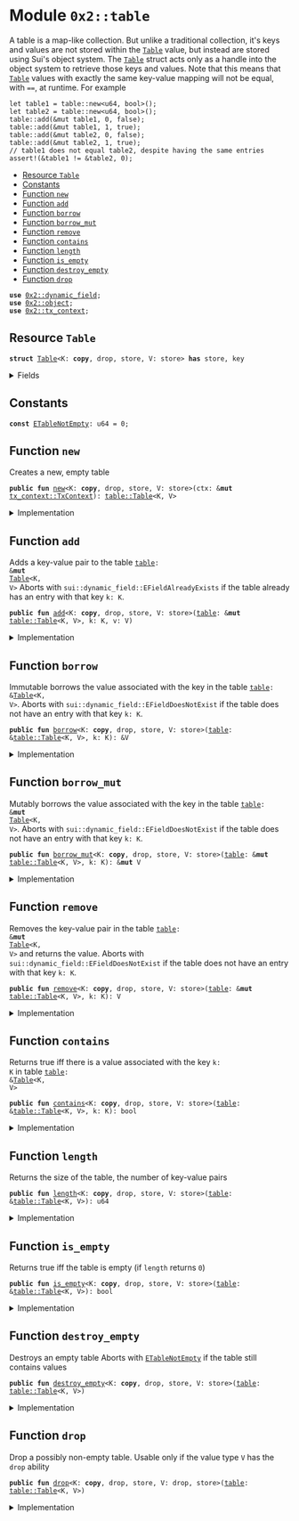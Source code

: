 
<a name="0x2_table"></a>

# Module `0x2::table`

A table is a map-like collection. But unlike a traditional collection, it's keys and values are
not stored within the <code><a href="../../dependencies/sui-framework/table.md#0x2_table_Table">Table</a></code> value, but instead are stored using Sui's object system. The
<code><a href="../../dependencies/sui-framework/table.md#0x2_table_Table">Table</a></code> struct acts only as a handle into the object system to retrieve those keys and values.
Note that this means that <code><a href="../../dependencies/sui-framework/table.md#0x2_table_Table">Table</a></code> values with exactly the same key-value mapping will not be
equal, with <code>==</code>, at runtime. For example
```
let table1 = table::new<u64, bool>();
let table2 = table::new<u64, bool>();
table::add(&mut table1, 0, false);
table::add(&mut table1, 1, true);
table::add(&mut table2, 0, false);
table::add(&mut table2, 1, true);
// table1 does not equal table2, despite having the same entries
assert!(&table1 != &table2, 0);
```


-  [Resource `Table`](#0x2_table_Table)
-  [Constants](#@Constants_0)
-  [Function `new`](#0x2_table_new)
-  [Function `add`](#0x2_table_add)
-  [Function `borrow`](#0x2_table_borrow)
-  [Function `borrow_mut`](#0x2_table_borrow_mut)
-  [Function `remove`](#0x2_table_remove)
-  [Function `contains`](#0x2_table_contains)
-  [Function `length`](#0x2_table_length)
-  [Function `is_empty`](#0x2_table_is_empty)
-  [Function `destroy_empty`](#0x2_table_destroy_empty)
-  [Function `drop`](#0x2_table_drop)


<pre><code><b>use</b> <a href="../../dependencies/sui-framework/dynamic_field.md#0x2_dynamic_field">0x2::dynamic_field</a>;
<b>use</b> <a href="../../dependencies/sui-framework/object.md#0x2_object">0x2::object</a>;
<b>use</b> <a href="../../dependencies/sui-framework/tx_context.md#0x2_tx_context">0x2::tx_context</a>;
</code></pre>



<a name="0x2_table_Table"></a>

## Resource `Table`



<pre><code><b>struct</b> <a href="../../dependencies/sui-framework/table.md#0x2_table_Table">Table</a>&lt;K: <b>copy</b>, drop, store, V: store&gt; <b>has</b> store, key
</code></pre>



<details>
<summary>Fields</summary>


<dl>
<dt>
<code>id: <a href="../../dependencies/sui-framework/object.md#0x2_object_UID">object::UID</a></code>
</dt>
<dd>
 the ID of this table
</dd>
<dt>
<code>size: u64</code>
</dt>
<dd>
 the number of key-value pairs in the table
</dd>
</dl>


</details>

<a name="@Constants_0"></a>

## Constants


<a name="0x2_table_ETableNotEmpty"></a>



<pre><code><b>const</b> <a href="../../dependencies/sui-framework/table.md#0x2_table_ETableNotEmpty">ETableNotEmpty</a>: u64 = 0;
</code></pre>



<a name="0x2_table_new"></a>

## Function `new`

Creates a new, empty table


<pre><code><b>public</b> <b>fun</b> <a href="../../dependencies/sui-framework/table.md#0x2_table_new">new</a>&lt;K: <b>copy</b>, drop, store, V: store&gt;(ctx: &<b>mut</b> <a href="../../dependencies/sui-framework/tx_context.md#0x2_tx_context_TxContext">tx_context::TxContext</a>): <a href="../../dependencies/sui-framework/table.md#0x2_table_Table">table::Table</a>&lt;K, V&gt;
</code></pre>



<details>
<summary>Implementation</summary>


<pre><code><b>public</b> <b>fun</b> <a href="../../dependencies/sui-framework/table.md#0x2_table_new">new</a>&lt;K: <b>copy</b> + drop + store, V: store&gt;(ctx: &<b>mut</b> TxContext): <a href="../../dependencies/sui-framework/table.md#0x2_table_Table">Table</a>&lt;K, V&gt; {
    <a href="../../dependencies/sui-framework/table.md#0x2_table_Table">Table</a> {
        id: <a href="../../dependencies/sui-framework/object.md#0x2_object_new">object::new</a>(ctx),
        size: 0,
    }
}
</code></pre>



</details>

<a name="0x2_table_add"></a>

## Function `add`

Adds a key-value pair to the table <code><a href="../../dependencies/sui-framework/table.md#0x2_table">table</a>: &<b>mut</b> <a href="../../dependencies/sui-framework/table.md#0x2_table_Table">Table</a>&lt;K, V&gt;</code>
Aborts with <code>sui::dynamic_field::EFieldAlreadyExists</code> if the table already has an entry with
that key <code>k: K</code>.


<pre><code><b>public</b> <b>fun</b> <a href="../../dependencies/sui-framework/table.md#0x2_table_add">add</a>&lt;K: <b>copy</b>, drop, store, V: store&gt;(<a href="../../dependencies/sui-framework/table.md#0x2_table">table</a>: &<b>mut</b> <a href="../../dependencies/sui-framework/table.md#0x2_table_Table">table::Table</a>&lt;K, V&gt;, k: K, v: V)
</code></pre>



<details>
<summary>Implementation</summary>


<pre><code><b>public</b> <b>fun</b> <a href="../../dependencies/sui-framework/table.md#0x2_table_add">add</a>&lt;K: <b>copy</b> + drop + store, V: store&gt;(<a href="../../dependencies/sui-framework/table.md#0x2_table">table</a>: &<b>mut</b> <a href="../../dependencies/sui-framework/table.md#0x2_table_Table">Table</a>&lt;K, V&gt;, k: K, v: V) {
    field::add(&<b>mut</b> <a href="../../dependencies/sui-framework/table.md#0x2_table">table</a>.id, k, v);
    <a href="../../dependencies/sui-framework/table.md#0x2_table">table</a>.size = <a href="../../dependencies/sui-framework/table.md#0x2_table">table</a>.size + 1;
}
</code></pre>



</details>

<a name="0x2_table_borrow"></a>

## Function `borrow`

Immutable borrows the value associated with the key in the table <code><a href="../../dependencies/sui-framework/table.md#0x2_table">table</a>: &<a href="../../dependencies/sui-framework/table.md#0x2_table_Table">Table</a>&lt;K, V&gt;</code>.
Aborts with <code>sui::dynamic_field::EFieldDoesNotExist</code> if the table does not have an entry with
that key <code>k: K</code>.


<pre><code><b>public</b> <b>fun</b> <a href="../../dependencies/sui-framework/table.md#0x2_table_borrow">borrow</a>&lt;K: <b>copy</b>, drop, store, V: store&gt;(<a href="../../dependencies/sui-framework/table.md#0x2_table">table</a>: &<a href="../../dependencies/sui-framework/table.md#0x2_table_Table">table::Table</a>&lt;K, V&gt;, k: K): &V
</code></pre>



<details>
<summary>Implementation</summary>


<pre><code><b>public</b> <b>fun</b> <a href="../../dependencies/sui-framework/table.md#0x2_table_borrow">borrow</a>&lt;K: <b>copy</b> + drop + store, V: store&gt;(<a href="../../dependencies/sui-framework/table.md#0x2_table">table</a>: &<a href="../../dependencies/sui-framework/table.md#0x2_table_Table">Table</a>&lt;K, V&gt;, k: K): &V {
    field::borrow(&<a href="../../dependencies/sui-framework/table.md#0x2_table">table</a>.id, k)
}
</code></pre>



</details>

<a name="0x2_table_borrow_mut"></a>

## Function `borrow_mut`

Mutably borrows the value associated with the key in the table <code><a href="../../dependencies/sui-framework/table.md#0x2_table">table</a>: &<b>mut</b> <a href="../../dependencies/sui-framework/table.md#0x2_table_Table">Table</a>&lt;K, V&gt;</code>.
Aborts with <code>sui::dynamic_field::EFieldDoesNotExist</code> if the table does not have an entry with
that key <code>k: K</code>.


<pre><code><b>public</b> <b>fun</b> <a href="../../dependencies/sui-framework/table.md#0x2_table_borrow_mut">borrow_mut</a>&lt;K: <b>copy</b>, drop, store, V: store&gt;(<a href="../../dependencies/sui-framework/table.md#0x2_table">table</a>: &<b>mut</b> <a href="../../dependencies/sui-framework/table.md#0x2_table_Table">table::Table</a>&lt;K, V&gt;, k: K): &<b>mut</b> V
</code></pre>



<details>
<summary>Implementation</summary>


<pre><code><b>public</b> <b>fun</b> <a href="../../dependencies/sui-framework/table.md#0x2_table_borrow_mut">borrow_mut</a>&lt;K: <b>copy</b> + drop + store, V: store&gt;(<a href="../../dependencies/sui-framework/table.md#0x2_table">table</a>: &<b>mut</b> <a href="../../dependencies/sui-framework/table.md#0x2_table_Table">Table</a>&lt;K, V&gt;, k: K): &<b>mut</b> V {
    field::borrow_mut(&<b>mut</b> <a href="../../dependencies/sui-framework/table.md#0x2_table">table</a>.id, k)
}
</code></pre>



</details>

<a name="0x2_table_remove"></a>

## Function `remove`

Removes the key-value pair in the table <code><a href="../../dependencies/sui-framework/table.md#0x2_table">table</a>: &<b>mut</b> <a href="../../dependencies/sui-framework/table.md#0x2_table_Table">Table</a>&lt;K, V&gt;</code> and returns the value.
Aborts with <code>sui::dynamic_field::EFieldDoesNotExist</code> if the table does not have an entry with
that key <code>k: K</code>.


<pre><code><b>public</b> <b>fun</b> <a href="../../dependencies/sui-framework/table.md#0x2_table_remove">remove</a>&lt;K: <b>copy</b>, drop, store, V: store&gt;(<a href="../../dependencies/sui-framework/table.md#0x2_table">table</a>: &<b>mut</b> <a href="../../dependencies/sui-framework/table.md#0x2_table_Table">table::Table</a>&lt;K, V&gt;, k: K): V
</code></pre>



<details>
<summary>Implementation</summary>


<pre><code><b>public</b> <b>fun</b> <a href="../../dependencies/sui-framework/table.md#0x2_table_remove">remove</a>&lt;K: <b>copy</b> + drop + store, V: store&gt;(<a href="../../dependencies/sui-framework/table.md#0x2_table">table</a>: &<b>mut</b> <a href="../../dependencies/sui-framework/table.md#0x2_table_Table">Table</a>&lt;K, V&gt;, k: K): V {
    <b>let</b> v = field::remove(&<b>mut</b> <a href="../../dependencies/sui-framework/table.md#0x2_table">table</a>.id, k);
    <a href="../../dependencies/sui-framework/table.md#0x2_table">table</a>.size = <a href="../../dependencies/sui-framework/table.md#0x2_table">table</a>.size - 1;
    v
}
</code></pre>



</details>

<a name="0x2_table_contains"></a>

## Function `contains`

Returns true iff there is a value associated with the key <code>k: K</code> in table <code><a href="../../dependencies/sui-framework/table.md#0x2_table">table</a>: &<a href="../../dependencies/sui-framework/table.md#0x2_table_Table">Table</a>&lt;K, V&gt;</code>


<pre><code><b>public</b> <b>fun</b> <a href="../../dependencies/sui-framework/table.md#0x2_table_contains">contains</a>&lt;K: <b>copy</b>, drop, store, V: store&gt;(<a href="../../dependencies/sui-framework/table.md#0x2_table">table</a>: &<a href="../../dependencies/sui-framework/table.md#0x2_table_Table">table::Table</a>&lt;K, V&gt;, k: K): bool
</code></pre>



<details>
<summary>Implementation</summary>


<pre><code><b>public</b> <b>fun</b> <a href="../../dependencies/sui-framework/table.md#0x2_table_contains">contains</a>&lt;K: <b>copy</b> + drop + store, V: store&gt;(<a href="../../dependencies/sui-framework/table.md#0x2_table">table</a>: &<a href="../../dependencies/sui-framework/table.md#0x2_table_Table">Table</a>&lt;K, V&gt;, k: K): bool {
    field::exists_with_type&lt;K, V&gt;(&<a href="../../dependencies/sui-framework/table.md#0x2_table">table</a>.id, k)
}
</code></pre>



</details>

<a name="0x2_table_length"></a>

## Function `length`

Returns the size of the table, the number of key-value pairs


<pre><code><b>public</b> <b>fun</b> <a href="../../dependencies/sui-framework/table.md#0x2_table_length">length</a>&lt;K: <b>copy</b>, drop, store, V: store&gt;(<a href="../../dependencies/sui-framework/table.md#0x2_table">table</a>: &<a href="../../dependencies/sui-framework/table.md#0x2_table_Table">table::Table</a>&lt;K, V&gt;): u64
</code></pre>



<details>
<summary>Implementation</summary>


<pre><code><b>public</b> <b>fun</b> <a href="../../dependencies/sui-framework/table.md#0x2_table_length">length</a>&lt;K: <b>copy</b> + drop + store, V: store&gt;(<a href="../../dependencies/sui-framework/table.md#0x2_table">table</a>: &<a href="../../dependencies/sui-framework/table.md#0x2_table_Table">Table</a>&lt;K, V&gt;): u64 {
    <a href="../../dependencies/sui-framework/table.md#0x2_table">table</a>.size
}
</code></pre>



</details>

<a name="0x2_table_is_empty"></a>

## Function `is_empty`

Returns true iff the table is empty (if <code>length</code> returns <code>0</code>)


<pre><code><b>public</b> <b>fun</b> <a href="../../dependencies/sui-framework/table.md#0x2_table_is_empty">is_empty</a>&lt;K: <b>copy</b>, drop, store, V: store&gt;(<a href="../../dependencies/sui-framework/table.md#0x2_table">table</a>: &<a href="../../dependencies/sui-framework/table.md#0x2_table_Table">table::Table</a>&lt;K, V&gt;): bool
</code></pre>



<details>
<summary>Implementation</summary>


<pre><code><b>public</b> <b>fun</b> <a href="../../dependencies/sui-framework/table.md#0x2_table_is_empty">is_empty</a>&lt;K: <b>copy</b> + drop + store, V: store&gt;(<a href="../../dependencies/sui-framework/table.md#0x2_table">table</a>: &<a href="../../dependencies/sui-framework/table.md#0x2_table_Table">Table</a>&lt;K, V&gt;): bool {
    <a href="../../dependencies/sui-framework/table.md#0x2_table">table</a>.size == 0
}
</code></pre>



</details>

<a name="0x2_table_destroy_empty"></a>

## Function `destroy_empty`

Destroys an empty table
Aborts with <code><a href="../../dependencies/sui-framework/table.md#0x2_table_ETableNotEmpty">ETableNotEmpty</a></code> if the table still contains values


<pre><code><b>public</b> <b>fun</b> <a href="../../dependencies/sui-framework/table.md#0x2_table_destroy_empty">destroy_empty</a>&lt;K: <b>copy</b>, drop, store, V: store&gt;(<a href="../../dependencies/sui-framework/table.md#0x2_table">table</a>: <a href="../../dependencies/sui-framework/table.md#0x2_table_Table">table::Table</a>&lt;K, V&gt;)
</code></pre>



<details>
<summary>Implementation</summary>


<pre><code><b>public</b> <b>fun</b> <a href="../../dependencies/sui-framework/table.md#0x2_table_destroy_empty">destroy_empty</a>&lt;K: <b>copy</b> + drop + store, V: store&gt;(<a href="../../dependencies/sui-framework/table.md#0x2_table">table</a>: <a href="../../dependencies/sui-framework/table.md#0x2_table_Table">Table</a>&lt;K, V&gt;) {
    <b>let</b> <a href="../../dependencies/sui-framework/table.md#0x2_table_Table">Table</a> { id, size } = <a href="../../dependencies/sui-framework/table.md#0x2_table">table</a>;
    <b>assert</b>!(size == 0, <a href="../../dependencies/sui-framework/table.md#0x2_table_ETableNotEmpty">ETableNotEmpty</a>);
    <a href="../../dependencies/sui-framework/object.md#0x2_object_delete">object::delete</a>(id)
}
</code></pre>



</details>

<a name="0x2_table_drop"></a>

## Function `drop`

Drop a possibly non-empty table.
Usable only if the value type <code>V</code> has the <code>drop</code> ability


<pre><code><b>public</b> <b>fun</b> <a href="../../dependencies/sui-framework/table.md#0x2_table_drop">drop</a>&lt;K: <b>copy</b>, drop, store, V: drop, store&gt;(<a href="../../dependencies/sui-framework/table.md#0x2_table">table</a>: <a href="../../dependencies/sui-framework/table.md#0x2_table_Table">table::Table</a>&lt;K, V&gt;)
</code></pre>



<details>
<summary>Implementation</summary>


<pre><code><b>public</b> <b>fun</b> <a href="../../dependencies/sui-framework/table.md#0x2_table_drop">drop</a>&lt;K: <b>copy</b> + drop + store, V: drop + store&gt;(<a href="../../dependencies/sui-framework/table.md#0x2_table">table</a>: <a href="../../dependencies/sui-framework/table.md#0x2_table_Table">Table</a>&lt;K, V&gt;) {
    <b>let</b> <a href="../../dependencies/sui-framework/table.md#0x2_table_Table">Table</a> { id, size: _ } = <a href="../../dependencies/sui-framework/table.md#0x2_table">table</a>;
    <a href="../../dependencies/sui-framework/object.md#0x2_object_delete">object::delete</a>(id)
}
</code></pre>



</details>
